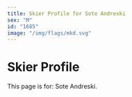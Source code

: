 ```yaml
---
title: Skier Profile for Sote Andreski
sex: "M"
id: "1685"
image: "/img/flags/mkd.svg" 
---
```


# Skier Profile

This page is for: Sote Andreski.
    